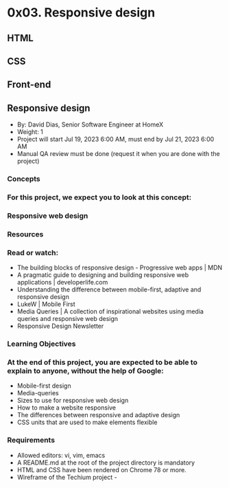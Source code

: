 # 0x03. Responsive design
## HTML
## CSS
## Front-end
## Responsive design
 * By: David Dias, Senior Software Engineer at HomeX
 * Weight: 1
 * Project will start Jul 19, 2023 6:00 AM, must end by Jul 21, 2023 6:00 AM
 * Manual QA review must be done (request it when you are done with the project)
### Concepts
### For this project, we expect you to look at this concept:

### Responsive web design


### Resources
### Read or watch:

* The building blocks of responsive design - Progressive web apps | MDN
* A pragmatic guide to designing and building responsive web applications | developerlife.com
* Understanding the difference between mobile-first, adaptive and responsive design
* LukeW | Mobile First
* Media Queries | A collection of inspirational websites using media queries and responsive web design
* Responsive Design Newsletter
### Learning Objectives
### At the end of this project, you are expected to be able to explain to anyone, without the help of Google:

* Mobile-first design
* Media-queries
* Sizes to use for responsive web design
* How to make a website responsive
* The differences between responsive and adaptive design
* CSS units that are used to make elements flexible
### Requirements
* Allowed editors: vi, vim, emacs
* A README.md at the root of the project directory is mandatory
* HTML and CSS have been rendered on Chrome 78 or more.
* Wireframe of the Techium project - 